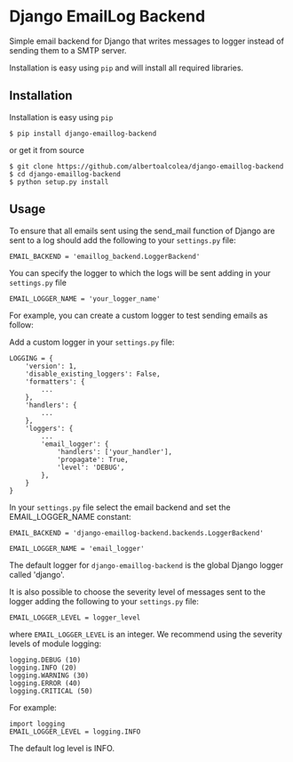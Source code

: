 Django EmailLog Backend
=======================

Simple email backend for Django that writes messages to logger instead of sending them to a SMTP server.

Installation is easy using ``pip`` and will install all required libraries.


Installation
------------

Installation is easy using ``pip``

    $ pip install django-emaillog-backend

or get it from source

    $ git clone https://github.com/albertoalcolea/django-emaillog-backend
    $ cd django-emaillog-backend
    $ python setup.py install


Usage
-----

To ensure that all emails sent using the send_mail function of Django are sent to a log should add the following to your ``settings.py`` file:

    EMAIL_BACKEND = 'emaillog_backend.LoggerBackend'


You can specify the logger to which the logs will be sent adding in your ``settings.py`` file

    EMAIL_LOGGER_NAME = 'your_logger_name'

For example, you can create a custom logger to test sending emails as follow:

Add a custom logger in your ``settings.py`` file:

    LOGGING = {
        'version': 1,
        'disable_existing_loggers': False,
        'formatters': {
            ...
        },
        'handlers': {
            ...
        },
        'loggers': {
            ...
            'email_logger': {
                'handlers': ['your_handler'],
                'propagate': True,
                'level': 'DEBUG',
            },
        }
    }

In your ``settings.py`` file select the email backend and set the EMAIL_LOGGER_NAME constant:

    EMAIL_BACKEND = 'django-emaillog-backend.backends.LoggerBackend'

    EMAIL_LOGGER_NAME = 'email_logger'

The default logger for ``django-emaillog-backend`` is the global Django logger called 'django'.

It is also possible to choose the severity level of messages sent to the logger adding the following to your ``settings.py`` file:

    EMAIL_LOGGER_LEVEL = logger_level

where ``EMAIL_LOGGER_LEVEL`` is an integer. We recommend using the severity levels of module logging:

    logging.DEBUG (10)
    logging.INFO (20)
    logging.WARNING (30)
    logging.ERROR (40)
    logging.CRITICAL (50)

For example:

    import logging
    EMAIL_LOGGER_LEVEL = logging.INFO

The default log level is INFO.